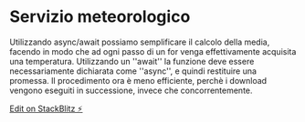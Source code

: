 # Servizio meteorologico

Utilizzando async/await possiamo semplificare il calcolo della media, facendo in modo che ad ogni passo di un for venga effettivamente acquisita una temperatura. Utilizzando un ''await'' la funzione deve essere necessariamente dichiarata come ''async'', e quindi restituire una promessa. Il procedimento ora è meno efficiente, perchè i download vengono eseguiti in successione, invece che concorrentemente.

[Edit on StackBlitz ⚡️](https://stackblitz.com/edit/js-sswtemp)
